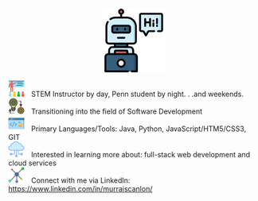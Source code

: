 

<p align="center">
  <img width="128" height="128" src="https://github.com/murraiscanlon/murraiscanlon/blob/main/bot.png">
</p>




![](https://github.com/murraiscanlon/murraiscanlon/blob/main/education.png) STEM Instructor by day, Penn student by night. . .and weekends. <br/>
![](https://github.com/murraiscanlon/murraiscanlon/blob/main/process.png) Transitioning into the field of Software Development  <br/> 
![](https://github.com/murraiscanlon/murraiscanlon/blob/main/code.png) Primary Languages/Tools: Java, Python, JavaScript/HTM5/CSS3, GIT  <br/> 
![](https://github.com/murraiscanlon/murraiscanlon/blob/main/cloud.png) Interested in learning more about: full-stack web development and cloud services  <br/> 
![](https://github.com/murraiscanlon/murraiscanlon/blob/main/network.png) Connect with me via LinkedIn: <https://www.linkedin.com/in/murraiscanlon/>


